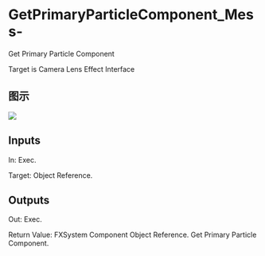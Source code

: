 # GetPrimaryParticleComponent_Mess-

Get Primary Particle Component

Target is Camera Lens Effect Interface

## 图示

![]($-20221218-18140620.png)

## Inputs

In: Exec.

Target: Object Reference.  

## Outputs

Out: Exec.

Return Value: FXSystem Component Object Reference. Get Primary Particle Component.


